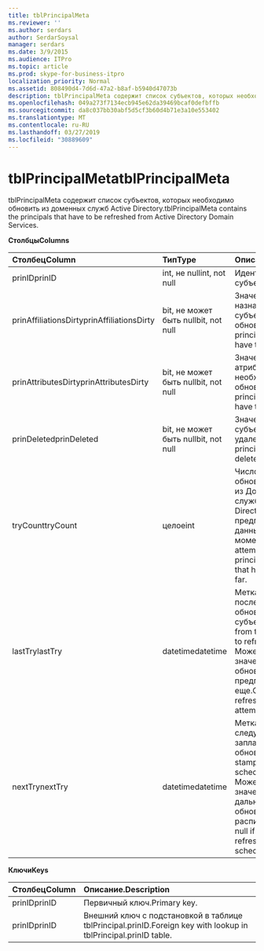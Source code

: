 ```yaml
---
title: tblPrincipalMeta
ms.reviewer: ''
ms.author: serdars
author: SerdarSoysal
manager: serdars
ms.date: 3/9/2015
ms.audience: ITPro
ms.topic: article
ms.prod: skype-for-business-itpro
localization_priority: Normal
ms.assetid: 808490d4-7d6d-47a2-b8af-b5940d47073b
description: tblPrincipalMeta содержит список субъектов, которых необходимо обновить из доменных служб Active Directory.
ms.openlocfilehash: 049a273f7134ecb945e62da39469bcaf0defbffb
ms.sourcegitcommit: da8c037bb30abf5d5cf3b60d4b71e3a10e553402
ms.translationtype: MT
ms.contentlocale: ru-RU
ms.lasthandoff: 03/27/2019
ms.locfileid: "30889609"
---
```

# <a name="tblprincipalmeta"></a><span data-ttu-id="04803-103">tblPrincipalMeta</span><span class="sxs-lookup"><span data-stu-id="04803-103">tblPrincipalMeta</span></span>
 
<span data-ttu-id="04803-104">tblPrincipalMeta содержит список субъектов, которых необходимо обновить из доменных служб Active Directory.</span><span class="sxs-lookup"><span data-stu-id="04803-104">tblPrincipalMeta contains the principals that have to be refreshed from Active Directory Domain Services.</span></span>
  
<span data-ttu-id="04803-105">**Столбцы**</span><span class="sxs-lookup"><span data-stu-id="04803-105">**Columns**</span></span>

|<span data-ttu-id="04803-106">**Столбец**</span><span class="sxs-lookup"><span data-stu-id="04803-106">**Column**</span></span>|<span data-ttu-id="04803-107">**Тип**</span><span class="sxs-lookup"><span data-stu-id="04803-107">**Type**</span></span>|<span data-ttu-id="04803-108">**Описание**.</span><span class="sxs-lookup"><span data-stu-id="04803-108">**Description**</span></span>|
|:-----|:-----|:-----|
|<span data-ttu-id="04803-109">prinID</span><span class="sxs-lookup"><span data-stu-id="04803-109">prinID</span></span>  <br/> |<span data-ttu-id="04803-110">int, не null</span><span class="sxs-lookup"><span data-stu-id="04803-110">int, not null</span></span>  <br/> |<span data-ttu-id="04803-111">Идентификатор субъекта.</span><span class="sxs-lookup"><span data-stu-id="04803-111">Principal ID.</span></span>  <br/> |
|<span data-ttu-id="04803-112">prinAffiliationsDirty</span><span class="sxs-lookup"><span data-stu-id="04803-112">prinAffiliationsDirty</span></span>  <br/> |<span data-ttu-id="04803-113">bit, не может быть null</span><span class="sxs-lookup"><span data-stu-id="04803-113">bit, not null</span></span>  <br/> |<span data-ttu-id="04803-114">Значение true, если назначения субъектов требуется обновить.</span><span class="sxs-lookup"><span data-stu-id="04803-114">True if principal affiliations have to be refreshed.</span></span>  <br/> |
|<span data-ttu-id="04803-115">prinAttributesDirty</span><span class="sxs-lookup"><span data-stu-id="04803-115">prinAttributesDirty</span></span>  <br/> |<span data-ttu-id="04803-116">bit, не может быть null</span><span class="sxs-lookup"><span data-stu-id="04803-116">bit, not null</span></span>  <br/> |<span data-ttu-id="04803-117">Значение true, если атрибуты которых необходимо обновить.</span><span class="sxs-lookup"><span data-stu-id="04803-117">True if principal attributes have to be refreshed.</span></span>  <br/> |
|<span data-ttu-id="04803-118">prinDeleted</span><span class="sxs-lookup"><span data-stu-id="04803-118">prinDeleted</span></span>  <br/> |<span data-ttu-id="04803-119">bit, не может быть null</span><span class="sxs-lookup"><span data-stu-id="04803-119">bit, not null</span></span>  <br/> |<span data-ttu-id="04803-120">Значение true, если субъект был удален.</span><span class="sxs-lookup"><span data-stu-id="04803-120">True if the principal has been deleted.</span></span>  <br/> |
|<span data-ttu-id="04803-121">tryCount</span><span class="sxs-lookup"><span data-stu-id="04803-121">tryCount</span></span>  <br/> |<span data-ttu-id="04803-122">целое</span><span class="sxs-lookup"><span data-stu-id="04803-122">int</span></span>  <br/> |<span data-ttu-id="04803-123">Число попыток обновления субъекта из Доменных службах Active Directory, предпринятых на данный момент.</span><span class="sxs-lookup"><span data-stu-id="04803-123">Number of attempts to refresh the principal from AD DS that have happened so far.</span></span>  <br/> |
|<span data-ttu-id="04803-124">lastTry</span><span class="sxs-lookup"><span data-stu-id="04803-124">lastTry</span></span>  <br/> |<span data-ttu-id="04803-125">datetime</span><span class="sxs-lookup"><span data-stu-id="04803-125">datetime</span></span>  <br/> |<span data-ttu-id="04803-126">Метка времени последней попытки обновления субъекта.</span><span class="sxs-lookup"><span data-stu-id="04803-126">Time stamp from the latest attempt to refresh the principal.</span></span> <span data-ttu-id="04803-127">Может иметь значение null, если обновление не предпринята попытка еще.</span><span class="sxs-lookup"><span data-stu-id="04803-127">Can be null if no refresh has been attempted yet.</span></span>  <br/> |
|<span data-ttu-id="04803-128">nextTry</span><span class="sxs-lookup"><span data-stu-id="04803-128">nextTry</span></span>  <br/> |<span data-ttu-id="04803-129">datetime</span><span class="sxs-lookup"><span data-stu-id="04803-129">datetime</span></span>  <br/> |<span data-ttu-id="04803-130">Метка времени для следующего запланированного обновления.</span><span class="sxs-lookup"><span data-stu-id="04803-130">Time stamp for the next scheduled refresh.</span></span> <span data-ttu-id="04803-131">Может иметь значение null, если дальнейшие обновления по расписанию.</span><span class="sxs-lookup"><span data-stu-id="04803-131">Can be null if no further refresh has been scheduled.</span></span>  <br/> |
   
<span data-ttu-id="04803-132">**Ключи**</span><span class="sxs-lookup"><span data-stu-id="04803-132">**Keys**</span></span>

|<span data-ttu-id="04803-133">**Столбец**</span><span class="sxs-lookup"><span data-stu-id="04803-133">**Column**</span></span>|<span data-ttu-id="04803-134">**Описание**.</span><span class="sxs-lookup"><span data-stu-id="04803-134">**Description**</span></span>|
|:-----|:-----|
|<span data-ttu-id="04803-135">prinID</span><span class="sxs-lookup"><span data-stu-id="04803-135">prinID</span></span>  <br/> |<span data-ttu-id="04803-136">Первичный ключ.</span><span class="sxs-lookup"><span data-stu-id="04803-136">Primary key.</span></span>  <br/> |
|<span data-ttu-id="04803-137">prinID</span><span class="sxs-lookup"><span data-stu-id="04803-137">prinID</span></span>  <br/> |<span data-ttu-id="04803-138">Внешний ключ с подстановкой в таблице tblPrincipal.prinID.</span><span class="sxs-lookup"><span data-stu-id="04803-138">Foreign key with lookup in tblPrincipal.prinID table.</span></span>  <br/> |
   

